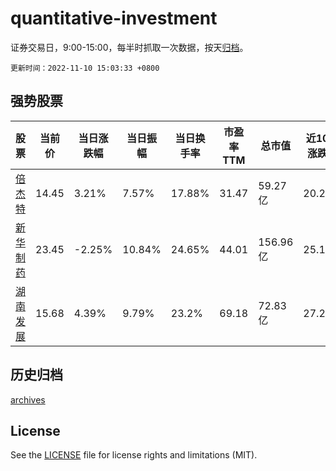 # quantitative-investment

证券交易日，9:00-15:00，每半时抓取一次数据，按天[归档](archives)。

`更新时间：2022-11-10 15:03:33 +0800`

## 强势股票

|股票|当前价|当日涨跌幅|当日振幅|当日换手率|市盈率TTM|总市值|近10日涨跌幅|
|----|----|----|----|----|----|----|----|
|[倍杰特](https://xueqiu.com/S/SZ300774)|14.45|3.21%|7.57%|17.88%|31.47|59.27亿|20.22%|
|[新华制药](https://xueqiu.com/S/SZ000756)|23.45|-2.25%|10.84%|24.65%|44.01|156.96亿|25.13%|
|[湖南发展](https://xueqiu.com/S/SZ000722)|15.68|4.39%|9.79%|23.2%|69.18|72.83亿|27.27%|

## 历史归档

[archives](archives)

## License

See the [LICENSE](LICENSE) file for license rights and limitations (MIT).